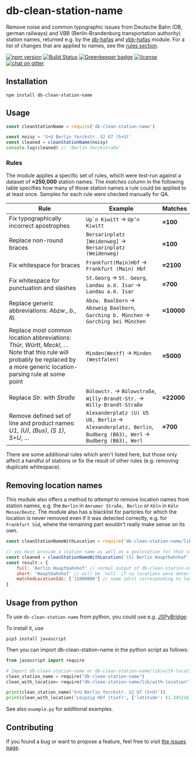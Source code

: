 # db-clean-station-name

Remove noise and common typographic issues from Deutsche Bahn (DB, german railways) and VBB (Berlin-Brandenburg transportation authority) station names, returned e.g. by the [db-hafas](https://github.com/derhuerst/db-hafas) and [vbb-hafas](https://github.com/derhuerst/vbb-hafas) module. For a list of changes that are applied to names, see the [rules section](#rules).

[![npm version](https://img.shields.io/npm/v/db-clean-station-name.svg)](https://www.npmjs.com/package/db-clean-station-name)
[![Build Status](https://travis-ci.org/juliuste/db-clean-station-name.svg?branch=master)](https://travis-ci.org/juliuste/db-clean-station-name)
[![Greenkeeper badge](https://badges.greenkeeper.io/juliuste/db-clean-station-name.svg)](https://greenkeeper.io/)
[![license](https://img.shields.io/github/license/juliuste/db-clean-station-name.svg?style=flat)](license)
[![chat on gitter](https://badges.gitter.im/juliuste.svg)](https://gitter.im/juliuste)

## Installation

```shell
npm install db-clean-station-name
```

## Usage

```js
const cleanStationName = require('db-clean-station-name')

const noisy = 'S+U Berlin Yorckstr. S2 U7 (S+U)'
const cleaned = cleanStationName(noisy)
console.log(cleaned) // 'Berlin Yorckstraße'
```

### Rules

The module applies a specific set of rules, which were test-run against a dataset of **≈250,000** station names. The *matches* column in the following table specifies how many of those station names a rule could be applied to at least once. Samples for each rule were checked manually for QA.

Rule | Example | Matches
-----|---------|--------
Fix typographically incorrect apostrophes | ``Up`n Kiwitt`` → `Up’n Kiwitt` | **≈100**
Replace non-round braces | `Bersarinplatz [Weidenweg]` → `Bersarinplatz (Weidenweg)` | **≈100**
Fix whitespace for braces | `Frankfurt(Main)Hbf` → `Frankfurt (Main) Hbf` | **≈2100**
Fix whitespace for punctuation and slashes | `St.Georg` → `St. Georg`, `Landau a.d. Isar` → `Landau a.d. Isar` | **≈700**
Replace generic abbreviations: *Abzw.*, *b.*, *Ri.* | `Abzw. Baalborn` → `Abzweig Baalborn`, `Garching b. München` → `Garching bei München` | **≈10000**
Replace most common location abbreviations: *Thür*, *Württ*, *Meckl*, … Note that this rule will probably be replaced by a more generic location-parsing rule at some point | `Minden(Westf)` → `Minden (Westfalen)` | **≈5000**
Replace *Str.* with *Straße* | `Bülowstr.` → `Bülowstraße`, `Willy-Brandt-Str.` → `Willy-Brandt-Straße` | **≈22000**
Remove defined set of line and product names: *U1*, *(U)*, *(Bus)*, *(S 1)*, *S+U*, … | `Alexanderplatz (U) U5 U8, Berlin` → `Alexanderplatz, Berlin`, `Budberg (B63), Werl` → `Budberg (B63), Werl` | **≈700**

There are some additional rules which aren't listed here, but those only affect a handful of stations or fix the result of other rules (e.g. removing duplicate whitespace).

## Removing location names

This module also offers a method to *attempt to* remove location names from station names, e.g. the `Berlin` in `Amrumer Straße, Berlin` or `Köln` in `Köln Messe/Deutz`. The module also has a blacklist for particles for which the location is never removed even if it was detected correctly, e.g. for `Frankfurt Süd`, where the remaining part wouldn't really make sense on its own.

```js
const cleanStationNameWithLocation = require('db-clean-station-name/lib/with-location')

// you must provide a station name as well as a geolocation for that station
const cleaned = cleanStationNameWithLocation('(S) Berlin Hauptbahnhof', { longitude: 13.0991973, latitude: 52.404288 })
const result = {
    full: 'Berlin Hauptbahnhof' // normal output of db-clean-station-name
    short: 'Hauptbahnhof' // will be `null` if no locations were detected
    matchedLocationIds: ['11000000'] // some id(s) corresponding to locations that were detected, you can use those to check e.g. if two stations are in the same city. will be empty of no location(s) were detected. note that for cases like `Frankfurt Süd`, where `short` will be null because nothing could be removed because of some blacklisted name, the list of matched location ids can still contain values
}
```

## Usage from python

To use `db-clean-station-name` from python, you could use e.g. [JSPyBridge](https://github.com/extremeheat/JSPyBridge):

To install it, use

```shell
pip3 install javascript
```

Then you can import db-clean-station-name in the python script as follows:

```python
from javascript import require

# Import db-clean-station-name or db-clean-station-name/lib/with-location
clean_station_name = require("db-clean-station-name")
clean_with_location= require("db-clean-station-name/lib/with-location")

print(clean_station_name('S+U Berlin Yorckstr. S2 U7 (S+U)')) 
print(clean_with_location('Leipzig Hbf (tief)', {'latitude': 51.345216, 'longitude': 12.379836}))
```

See also `example.py` for additional examples. 

## Contributing

If you found a bug or want to propose a feature, feel free to visit [the issues page](https://github.com/juliuste/db-clean-station-name/issues).
